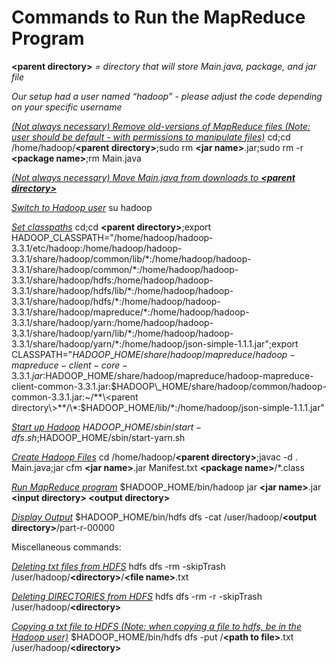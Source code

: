 # Commands to Run the MapReduce Program
**\<parent directory\>** *= directory that will store Main.java, package, and jar file*

*Our setup had a user named “hadoop” - please adjust the code depending on your specific username*


<ins>*(Not always necessary) Remove old-versions of MapReduce files (Note: user should be default - with permissions to manipulate files)*</ins>
cd;cd /home/hadoop/**\<parent directory\>**;sudo rm **\<jar name\>**.jar;sudo rm -r **\<package name\>**;rm Main.java

<ins>*(Not always necessary) Move Main.java from downloads to **\<parent directory\>***</ins>

<ins>*Switch to Hadoop user*</ins>
su hadoop

<ins>*Set classpaths*</ins>
cd;cd **\<parent directory\>**;export HADOOP\_CLASSPATH="/home/hadoop/hadoop-3.3.1/etc/hadoop:/home/hadoop/hadoop-3.3.1/share/hadoop/common/lib/\*:/home/hadoop/hadoop-3.3.1/share/hadoop/common/\*:/home/hadoop/hadoop-3.3.1/share/hadoop/hdfs:/home/hadoop/hadoop-3.3.1/share/hadoop/hdfs/lib/\*:/home/hadoop/hadoop-3.3.1/share/hadoop/hdfs/\*:/home/hadoop/hadoop-3.3.1/share/hadoop/mapreduce/\*:/home/hadoop/hadoop-3.3.1/share/hadoop/yarn:/home/hadoop/hadoop-3.3.1/share/hadoop/yarn/lib/\*:/home/hadoop/hadoop-3.3.1/share/hadoop/yarn/\*:/home/hadoop/json-simple-1.1.1.jar";export CLASSPATH="$HADOOP\_HOME/share/hadoop/mapreduce/hadoop-mapreduce-client-core-3.3.1.jar:$HADOOP\_HOME/share/hadoop/mapreduce/hadoop-mapreduce-client-common-3.3.1.jar:$HADOOP\_HOME/share/hadoop/common/hadoop-common-3.3.1.jar:~/**\<parent directory\>**/\*:$HADOOP\_HOME/lib/\*:/home/hadoop/json-simple-1.1.1.jar"

<ins>*Start up Hadoop*</ins>
$HADOOP\_HOME/sbin/start-dfs.sh;$HADOOP\_HOME/sbin/start-yarn.sh

<ins>*Create Hadoop Files*</ins>
cd /home/hadoop/**\<parent directory\>**;javac -d . Main.java;jar cfm **\<jar name\>**.jar Manifest.txt **\<package name\>**/\*.class

<ins>*Run MapReduce program*</ins>
$HADOOP\_HOME/bin/hadoop jar **\<jar name\>**.jar **\<input directory\> \<output directory\>**

<ins>*Display Output*</ins>
$HADOOP\_HOME/bin/hdfs dfs -cat /user/hadoop/**\<output directory\>**/part-r-00000

Miscellaneous commands:

<ins>*Deleting txt files from HDFS*</ins>
hdfs dfs -rm -skipTrash /user/hadoop/**\<directory\>**/**\<file name\>**.txt

<ins>*Deleting DIRECTORIES from HDFS*</ins>
hdfs dfs -rm -r -skipTrash /user/hadoop/**\<directory\>**

<ins>*Copying a txt file to HDFS  (Note: when copying a file to hdfs, be in the Hadoop user)*</ins>
$HADOOP\_HOME/bin/hdfs dfs -put /**\<path to file\>**.txt /user/hadoop/**\<directory\>**

